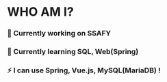 # WHO AM I?


### 🔭 Currently working on SSAFY
### 🌱 Currently learning SQL, Web(Spring)
### ⚡ I can use Spring, Vue.js, MySQL(MariaDB) !
